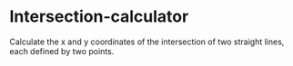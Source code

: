 # Intersection-calculator
 Calculate the x and y coordinates of the intersection of two straight lines, each defined by two points.
